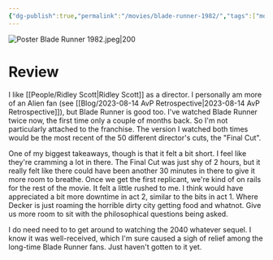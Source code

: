 ```yaml
---
{"dg-publish":true,"permalink":"/movies/blade-runner-1982/","tags":["movies"],"created":"2023-12-01","updated":"2025-03-13"}
---
```



![Poster Blade Runner 1982.jpeg|200](/img/user/Attachments/Poster%20Blade%20Runner%201982.jpeg)

# Review

I like [[People/Ridley Scott\|Ridley Scott]] as a director. I personally am more of an Alien fan (see [[Blog/2023-08-14 AvP Retrospective\|2023-08-14 AvP Retrospective]]), but Blade Runner is good too. I've watched Blade Runner twice now, the first time only a couple of months back. So I'm not particularly attached to the franchise. The version I watched both times would be the most recent of the 50 different director's cuts, the "Final Cut".

One of my biggest takeaways, though is that it felt a bit short. I feel like they're cramming a lot in there. The Final Cut was just shy of 2 hours, but it really felt like there could have been another 30 minutes in there to give it more room to breathe. Once we get the first replicant, we're kind of on rails for the rest of the movie. It felt a little rushed to me. I think would have appreciated a bit more downtime in act 2, similar to the bits in act 1. Where Decker is just roaming the horrible dirty city getting food and whatnot. Give us more room to sit with the philosophical questions being asked.

I do need need to to get around to watching the 2040 whatever sequel. I know it was well-received, which I'm sure caused a sigh of relief among the long-time Blade Runner fans. Just haven't gotten to it yet.
